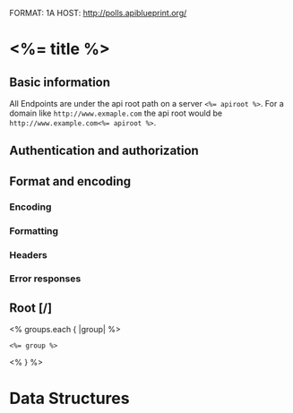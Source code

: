 FORMAT: 1A
HOST: http://polls.apiblueprint.org/

# <%= title %>

## Basic information

All Endpoints are under the api root path on a server `<%= apiroot %>`. For a domain like `http://www.exmaple.com` the api root would be `http://www.example.com<%= apiroot %>`.

## Authentication and authorization

## Format and encoding

### Encoding

### Formatting

### Headers

### Error responses

## Root [/]

<% groups.each { |group| %>

    <%= group %>

<% } %>

# Data Structures
